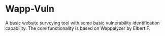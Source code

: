 Wapp-Vuln
=========

A basic website surveying tool with some basic vulnerability identification capability. The core functionality is based on Wappalyzer by Elbert F.
